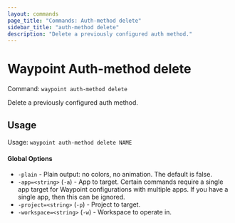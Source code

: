 ```yaml
---
layout: commands
page_title: "Commands: Auth-method delete"
sidebar_title: "auth-method delete"
description: "Delete a previously configured auth method."
---
```


# Waypoint Auth-method delete

Command: `waypoint auth-method delete`

Delete a previously configured auth method.


## Usage

Usage: `waypoint auth-method delete NAME`

#### Global Options

- `-plain` - Plain output: no colors, no animation. The default is false.
- `-app=<string>` (`-a`) - App to target. Certain commands require a single app target for Waypoint configurations with multiple apps. If you have a single app, then this can be ignored.
- `-project=<string>` (`-p`) - Project to target.
- `-workspace=<string>` (`-w`) - Workspace to operate in.

